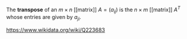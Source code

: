The **transpose** of an $m\times n$ [[matrix]] $A = (a_{ij})$ is the $n\times m$ [[matrix]] $A^T$ whose entries are given by $a_{ji}$.

https://www.wikidata.org/wiki/Q223683